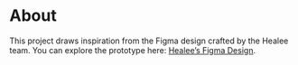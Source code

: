 # About
This project draws inspiration from the Figma design crafted by the Healee team. You can explore the prototype here: [Healee’s Figma Design](https://www.figma.com/proto/oL994FgbdY4UMOhDZi4MlP/Hazel-Diagram?node-id=2031-7877&[…]g=fixed&page-id=2031%3A7872&starting-point-node-id=2031%3A7877).
